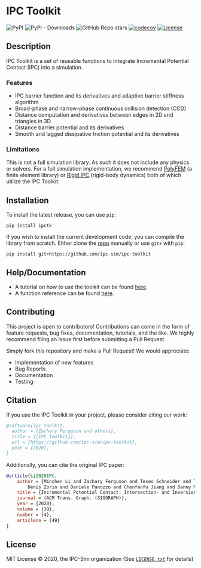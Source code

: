 # IPC Toolkit

![PyPI](https://img.shields.io/pypi/v/ipctk?color=brightgreen&label=PyPI&logo=python&logoColor=white)
![PyPI - Downloads](https://img.shields.io/pypi/dm/ipctk?label=PyPI%20Downloads&logo=python&logoColor=white)
![GitHub Repo stars](https://img.shields.io/github/stars/ipc-sim/ipc-toolkit?label=Stars&logo=github)
[![codecov](https://codecov.io/github/ipc-sim/ipc-toolkit/graph/badge.svg?token=9BR6GPKRY8)](https://codecov.io/github/ipc-sim/ipc-toolkit)
[![License](https://img.shields.io/github/license/ipc-sim/ipc-toolkit.svg?color=blue&label=License)](https://github.com/ipc-sim/ipc-toolkit/blob/main/LICENSE)

## Description

IPC Toolkit is a set of reusable functions to integrate Incremental Potential Contact (IPC) into a simulation.

### Features

* IPC barrier function and its derivatives and adaptive barrier stiffness algorithm
* Broad-phase and narrow-phase continuous collision detection (CCD)
* Distance computation and derivatives between edges in 2D and triangles in 3D
* Distance barrier potential and its derivatives
* Smooth and lagged dissipative friction potential and its derivatives

### Limitations

This is not a full simulation library. As such it does not include any physics or solvers. For a full simulation implementation, we recommend [PolyFEM](https://polyfem.github.io/) (a finite element library) or [Rigid IPC](https://github.com/ipc-sim/rigid-ipc) (rigid-body dynamics) both of which utilize the IPC Toolkit.

## Installation

To install the latest release, you can use `pip`:

```
pip install ipctk
```

If you wish to install the current development code, you can compile the library from scratch. Either clone the [repo](https://github.com/ipc-sim/ipc-toolkit) manually or use `git+` with `pip`:

```
pip install git+https://github.com/ipc-sim/ipc-toolkit
```

## Help/Documentation

* A tutorial on how to use the toolkit can be found [here](https://ipctk.xyz/tutorial/getting_started.html).
* A function reference can be found [here](https://ipctk.xyz/python.html).

## Contributing

This project is open to contributors! Contributions can come in the form of feature requests, bug fixes, documentation, tutorials, and the like. We highly recommend filing an Issue first before submitting a Pull Request.

Simply fork this repository and make a Pull Request! We would appreciate:

* Implementation of new features
* Bug Reports
* Documentation
* Testing

## Citation

If you use the IPC Toolkit in your project, please consider citing our work:

```bibtex
@software{ipc_toolkit,
  author = {Zachary Ferguson and others},
  title = {{IPC Toolkit}},
  url = {https://github.com/ipc-sim/ipc-toolkit},
  year = {2020},
}
```

Additionally, you can cite the original IPC paper:

```bibtex
@article{Li2020IPC,
    author = {Minchen Li and Zachary Ferguson and Teseo Schneider and Timothy Langlois and
        Denis Zorin and Daniele Panozzo and Chenfanfu Jiang and Danny M. Kaufman},
    title = {Incremental Potential Contact: Intersection- and Inversion-free Large Deformation Dynamics},
    journal = {ACM Trans. Graph. (SIGGRAPH)},
    year = {2020},
    volume = {39},
    number = {4},
    articleno = {49}
}
```

## License

MIT License © 2020, the IPC-Sim organization (See <a href="https://github.com/ipc-sim/ipc-toolkit/blob/main/LICENSE"><code>LICENSE.txt</code></a> for details)
